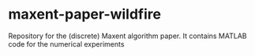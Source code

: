 # maxent-paper-wildfire
Repository for the (discrete) Maxent algorithm paper. It contains MATLAB code for the numerical experiments